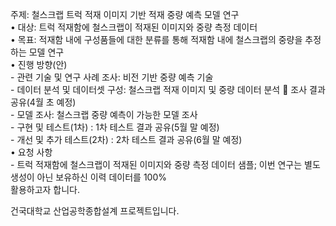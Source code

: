 주제: 철스크랩 트럭 적재 이미지 기반 적재 중량 예측 모델 연구<br>
  • 대상: 트럭 적재함에 철스크랩이 적재된 이미지와 중량 측정 데이터<br>
  • 목표: 적재함 내에 구성품들에 대한 분류를 통해 적재함 내에 철스크랩의 중량을 추정하는 모델 연구<br>
  • 진행 방향(안)<br>
    - 관련 기술 및 연구 사례 조사: 비전 기반 중량 예측 기술<br>
    - 데이터 분석 및 데이터셋 구성: 철스크랩 적재 이미지 및 중량 데이터 분석  조사 결과 공유(4월 초 예정)<br>
    - 모델 조사: 철스크랩 중량 예측이 가능한 모델 조사<br>
    - 구현 및 테스트(1차) : 1차 테스트 결과 공유(5월 말 예정)<br>
    - 개선 및 추가 테스트(2차) : 2차 테스트 결과 공유(6월 말 예정)<br>
  • 요청 사항<br>
    - 트럭 적재함에 철스크랩이 적재된 이미지와 중량 측정 데이터 샘플; 이번 연구는 별도 생성이 아닌 보유하신 이력 데이터를 100%<br>
      활용하고자 합니다.<br>

건국대학교 산업공학종합설계 프로젝트입니다.

